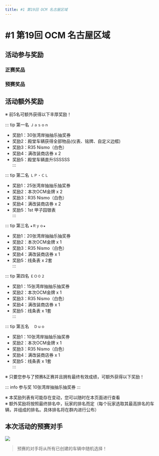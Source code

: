 ```yaml
---
title: #1 第19回 OCM 名古屋区域
---
```


<script setup>
import NpMdDisplay from "../../vue/components/events/NpMdDisplay.vue";
import NpPrDisplay from "../../vue/components/events/NpPrDisplay.vue";
import OCMInfoDisplay from "../../vue/components/events/OCMInfoDisplay.vue";

const timeList = [
    { time: "每天：12:00 ~ 12:15" },
    { time: "每天：00:00 ~ 00:15" }
]
</script>

# #1 第19回 OCM 名古屋区域

<OCMInfoDisplay
    imgSrc="https://pic.imgdb.cn/item/66b3d2b76fe92525d5a26c52/1-19th-nagoya.png"
    preRaceTime="2024/7/15 11:00 ~ 2024/8/5 11:00"
    mainDrawTime="2024/8/5 12:00 ~ 2024/8/15 12:00"
    :timeList="timeList"
/>

## 活动参与奖励

### 正赛奖品

<NpMdDisplay 
    rank="25"
    goldPlateName="ガーゴイル"
    goldPlate="https://wanganmaxi-official.com/wanganmaxi6/jp/event/online/img/006/plate_qestn.png"
    normalPlateName="トライバル"
    namePlate1="https://wanganmaxi-official.com/wanganmaxi6/jp/event/online/img/006/plate01_01.png"
    namePlate2="https://wanganmaxi-official.com/wanganmaxi6/jp/event/online/img/006/plate01_02.png" 
/>

### 预赛奖品

<NpPrDisplay
    ocmName="第19届名古屋区域"
    namePlate1Name="ホリデイ"
    namePlate1Src1="https://wanganmaxi-official.com/wanganmaxi6/jp/event/online/img/006/plate02_01.png"
    namePlate1Src2="https://wanganmaxi-official.com/wanganmaxi6/jp/event/online/img/006/plate02_02.png"
    namePlate1Src3="https://wanganmaxi-official.com/wanganmaxi6/jp/event/online/img/006/plate02_03.png"
    namePlate1Src4="https://wanganmaxi-official.com/wanganmaxi6/jp/event/online/img/006/plate02_04.png"
    namePlate2Name="ヤマトナデシコ"
    namePlate2Src1="https://wanganmaxi-official.com/wanganmaxi6/jp/event/online/img/006/plate03_01.png"
    namePlate2Src2="https://wanganmaxi-official.com/wanganmaxi6/jp/event/online/img/006/plate03_02.png"
    namePlate2Src3="https://wanganmaxi-official.com/wanganmaxi6/jp/event/online/img/006/plate03_03.png"
    namePlate2Src4="https://wanganmaxi-official.com/wanganmaxi6/jp/event/online/img/006/plate03_04.png"
    namePlate3Name="ゲッコー"
    namePlate3Src1="https://wanganmaxi-official.com/wanganmaxi6/jp/event/online/img/006/plate04_01.png"
    namePlate3Src2="https://wanganmaxi-official.com/wanganmaxi6/jp/event/online/img/006/plate04_02.png"
    namePlate3Src3="https://wanganmaxi-official.com/wanganmaxi6/jp/event/online/img/006/plate04_03.png"
    namePlate3Src4="https://wanganmaxi-official.com/wanganmaxi6/jp/event/online/img/006/plate04_04.png"
    namePlate4Name="タイダイ"
    namePlate4Src1="https://wanganmaxi-official.com/wanganmaxi6/jp/event/online/img/006/plate05_01.png"
    namePlate4Src2="https://wanganmaxi-official.com/wanganmaxi6/jp/event/online/img/006/plate05_02.png"
    namePlate4Src3="https://wanganmaxi-official.com/wanganmaxi6/jp/event/online/img/006/plate05_03.png"
    namePlate4Src4="https://wanganmaxi-official.com/wanganmaxi6/jp/event/online/img/006/plate05_04.png"
/>  

## 活动额外奖励

※ 前5名可额外获得以下丰厚奖励！  

::: tip 第一名 `Ｊａｓｏｎ`
- 奖励1：30张湾岸抽抽乐抽奖券  
- 奖励2：殿堂车辆获得全部物品(仪表、铭牌、自定义边框)  
- 奖励3：R35 Nismo（白色）  
- 奖励4：满改装商店券 x 2  
- 奖励5：殿堂车辆直升SSSSSS  
:::

::: tip 第二名 `ＬＰ・ＣＬ`
- 奖励1：25张湾岸抽抽乐抽奖券  
- 奖励2：本次OCM金牌 x 2  
- 奖励3：R35 Nismo（白色）  
- 奖励4：满改装商店券 x 2  
- 奖励5：1st 甲子园银表  
:::

::: tip 第三名 `★Ｒｙｏ★`
- 奖励1：20张湾岸抽抽乐抽奖券  
- 奖励2：本次OCM金牌 x 1  
- 奖励3：R35 Nismo（白色）  
- 奖励4：满改装商店券 x 1  
- 奖励5：线条表 x 2套  
:::

::: tip 第四名 `ＥＯ０２`
- 奖励1：15张湾岸抽抽乐抽奖券  
- 奖励2：本次OCM金牌 x 1  
- 奖励3：R35 Nismo（白色）  
- 奖励4：满改装商店券 x 1  
- 奖励5：线条表 x 1套  
:::

::: tip 第五名 `　Ｄｕｏ　`
- 奖励1：10张湾岸抽抽乐抽奖券  
- 奖励2：本次OCM金牌 x 1  
- 奖励3：R35 Nismo（白色）  
- 奖励4：满改装商店券 x 1  
- 奖励5：线条表 x 1套  
:::

※ 只要您参与了预赛&正赛并且拥有最终有效成绩，可额外获得以下奖励！  

::: info 参与奖
10张湾岸抽抽乐抽奖券
:::

※ 本奖励列表有可能存在变动，您可以随时在本页面进行查看  
※ 额外奖励将按照最终排名中，玩家的排名而定（每个玩家选取其最高排名的车辆，并组成的排名。具体排名将在群内进行公布）  

## 本次活动的预赛对手

![](https://pic.imgdb.cn/item/66b3d2b76fe92525d5a26c53/1-19th-nagoya-ghost.png)  

> 预赛的对手将从所有已创建的车辆中随机选择！